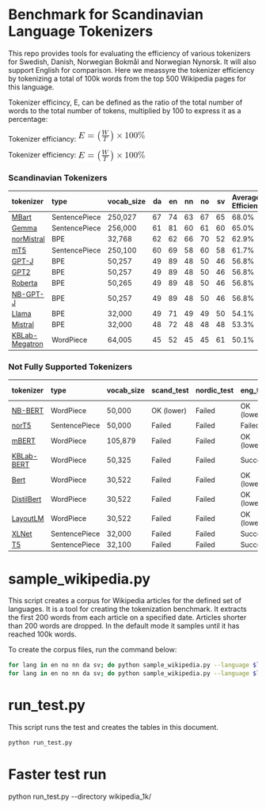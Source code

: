 # Benchmark for Scandinavian Language Tokenizers
This repo provides tools for evaluating the efficiency of various tokenizers for Swedish, Danish, Norwegian Bokmål and  Norwegian Nynorsk. It will also support English for comparison. Here we meassyre the tokenizer efficiency by tokenizing a total of 100k words from the top 500 Wikipedia pages for this language.

Tokenizer efficincy, E, can be defined as the ratio of the total number of words to the total number of tokens, multiplied by 100 to express it as a percentage:


Tokenizer efficiancy: ![Tokenizer Efficiency Formula](images/efficiency.png) 

Tokenizer efficiency: <img src="images/efficiency.png" alt="Tokenizer Efficiency Formula" style="vertical-align: middle;" />


### Scandinavian Tokenizers

| tokenizer                                                                               | type          | vocab_size   |   da |   en |   nn |   no |   sv | Average Efficiency   |
|:----------------------------------------------------------------------------------------|:--------------|:-------------|-----:|-----:|-----:|-----:|-----:|:---------------------|
| [MBart](https://hf.co/facebook/mbart-large-en-ro)                                       | SentencePiece | 250,027      |   67 |   74 |   63 |   67 |   65 | 68.0%                |
| [Gemma](https://hf.co/google/gemma-7b)                                                  | SentencePiece | 256,000      |   61 |   81 |   60 |   61 |   60 | 65.0%                |
| [norMistral](https://hf.co/norallm/normistral-7b-scratch)                               | BPE           | 32,768       |   62 |   62 |   66 |   70 |   52 | 62.9%                |
| [mT5](https://hf.co/google/mt5-small)                                                   | SentencePiece | 250,100      |   60 |   69 |   58 |   60 |   58 | 61.7%                |
| [GPT-J](https://hf.co/EleutherAI/gpt-j-6b)                                              | BPE           | 50,257       |   49 |   89 |   48 |   50 |   46 | 56.8%                |
| [GPT2](https://hf.co/gpt2)                                                              | BPE           | 50,257       |   49 |   89 |   48 |   50 |   46 | 56.8%                |
| [Roberta](https://hf.co/roberta-base)                                                   | BPE           | 50,265       |   49 |   89 |   48 |   50 |   46 | 56.8%                |
| [NB-GPT-J](https://hf.co/NbAiLab/nb-gpt-j-6B-v2)                                        | BPE           | 50,257       |   49 |   89 |   48 |   50 |   46 | 56.8%                |
| [Llama](https://hf.co/meta-llama/Llama-2-7b-hf)                                         | BPE           | 32,000       |   49 |   71 |   49 |   49 |   50 | 54.1%                |
| [Mistral](https://hf.co/mistralai/Mistral-7B-Instruct-v0.2)                             | BPE           | 32,000       |   48 |   72 |   48 |   48 |   48 | 53.3%                |
| [KBLab-Megatron](https://hf.co/KBLab/megatron.bert-large.unigram-64k-pretok.500k-steps) | WordPiece     | 64,005       |   45 |   52 |   45 |   45 |   61 | 50.1%                |


### Not Fully Supported Tokenizers

| tokenizer                                                 | type          | vocab_size   | scand_test   | nordic_test   | eng_test   | Average Efficiency   |
|:----------------------------------------------------------|:--------------|:-------------|:-------------|:--------------|:-----------|:---------------------|
| [NB-BERT](https://hf.co/NbAiLab/nb-bert-large)            | WordPiece     | 50,000       | OK (lower)   | Failed        | OK (lower) | 86.0%                |
| [norT5](https://hf.co/ltg/nort5-base)                     | SentencePiece | 50,000       | Failed       | Failed        | Failed     | 82.5%                |
| [mBERT](https://hf.co/bert-base-multilingual-uncased)     | WordPiece     | 105,879      | Failed       | Failed        | OK (lower) | 72.8%                |
| [KBLab-BERT](https://hf.co/KBLab/bert-base-swedish-cased) | WordPiece     | 50,325       | Failed       | Failed        | Success    | 63.2%                |
| [Bert](https://hf.co/bert-base-uncased)                   | WordPiece     | 30,522       | Failed       | Failed        | OK (lower) | 52.3%                |
| [DistilBert](https://hf.co/distilbert-base-uncased)       | WordPiece     | 30,522       | Failed       | Failed        | OK (lower) | 52.3%                |
| [LayoutLM](https://hf.co/microsoft/layoutlm-base-uncased) | WordPiece     | 30,522       | Failed       | Failed        | OK (lower) | 52.3%                |
| [XLNet](https://hf.co/xlnet-base-cased)                   | SentencePiece | 32,000       | Failed       | Failed        | Success    | 41.0%                |
| [T5](https://hf.co/t5-base)                               | SentencePiece | 32,100       | Failed       | Failed        | Success    | 36.9%                |


# sample_wikipedia.py
This script creates a corpus for Wikipedia articles for the defined set of languages. It is a tool for creating the tokenization benchmark. It extracts the first 200 words from each article on a specified date. Articles shorter than 200 words are dropped. In the default mode it samples until it has reached 100k words.

To create the corpus files, run the command below:
```bash
for lang in en no nn da sv; do python sample_wikipedia.py --language $lang --output_file wikipedia_100k/wiki_$lang.txt --num_articles 500 --num_words 200;done
for lang in en no nn da sv; do python sample_wikipedia.py --language $lang --output_file wikipedia_1k/wiki_$lang.txt --num_articles 50 --num_words 20;done
```

# run_test.py
This script runs the test and creates the tables in this document.

```bash
python run_test.py
```

# Faster test run
python run_test.py --directory wikipedia_1k/
```



